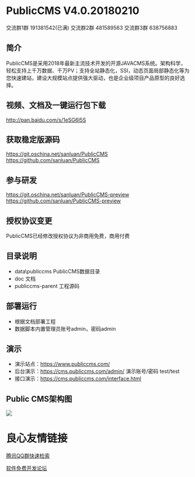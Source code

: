 # PublicCMS V4.0.20180210

 交流群1群 191381542(已满) 
 交流群2群 481589563 
 交流群3群 638756883 

## 简介

PublicCMS是采用2018年最新主流技术开发的开源JAVACMS系统。架构科学，轻松支持上千万数据、千万PV；支持全站静态化，SSI，动态页面局部静态化等为您快速建站，建设大规模站点提供强大驱动，也是企业级项目产品原型的良好选择。

## 视频、文档及一键运行包下载

http://pan.baidu.com/s/1eSG6l5S

## 获取稳定版源码

https://git.oschina.net/sanluan/PublicCMS
https://github.com/sanluan/PublicCMS

## 参与研发

https://git.oschina.net/sanluan/PublicCMS-preview
https://github.com/sanluan/PublicCMS-preview

## 授权协议变更

PublicCMS已经修改授权协议为非商用免费，商用付费

## 目录说明

* data\publiccms	PublicCMS数据目录
* doc			文档
* publiccms-parent	工程源码

## 部署运行

* 根据文档部署工程
* 数据脚本内置管理员账号admin，密码admin

## 演示

* 演示站点：https://www.publiccms.com/
* 后台演示：https://cms.publiccms.com/admin/ 演示账号/密码 test/test
* 接口演示：https://cms.publiccms.com/interface.html


## Public CMS架构图

![](doc/structure.png)

 # 良心友情链接

[腾讯QQ群快速检索](http://u.720life.cn/s/8cf73f7c)

[软件免费开发论坛](http://u.720life.cn/s/bbb01dc0)